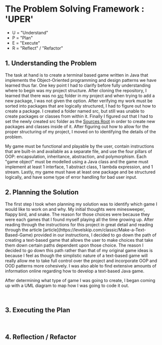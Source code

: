<h1>The Problem Solving Framework : 'UPER'</h1>

* U = "Understand"
* P = "Plan"
* E = "Execute"
* R = "Reflect" / "Refactor"

<h2>1. Understanding the Problem</h2>

<p>The task at hand is to create a terminal based game written in Java that implements the Object-Oriented programming
 and
 design patterns we have learned thus far. One key point I had to clarify before fully understanding where to begin
  was my project structure. After cloning the repository, I learned that there was no <ins>src</ins> folder in my
   project and when trying to add a new package, I was not given the option. After verifying my work must be sorted
    into packages that are logically structured, I had to figure out how to create a package. I created a folder
     named src, but still was unable to create packages or classes from within it. Finally I figured out that I had
      to set the newly created src folder as the <ins>Sources Root</ins> in order to create new packages and classes
       inside of it. After figuring out how to allow for the proper structuring of my project, I moved on to
        identifying the details of the problem.</p>
<p>My game must be functional and playable by the user, contain instructions that are built-in and available as a
 separate file, and use the four pillars of OOP: encapsulation, inheritance, abstraction, and polymorphism. Each
  "game object" must be modelled using a Java class and the game must implement at least 1 interface, 1 abstract
   class, 1 lambda expression, and 1 stream. Lastly, my game must have at least one package and be structured
    logically, and have some type of error handling for bad user input.</p>
    
<h2>
    2. Planning the Solution
</h2>
<p>The first step I took when planning my solution was to identify which game I would like to work on and why. My
 initial thoughts were minesweeper, flappy bird, and snake. The reason for those choices were because they were each
  games that I found myself playing all the time growing up. After reading through the instructions for this project
   in great detail and reading through the article [article](https://levelskip.com/classic/Make-a-Text-Based-Game) 
   provided in
    our instructions, I decided to go down the path of creating a text-based game that allows the user to make
     choices that take them down certain paths dependent upon those choice. The reason I decided to go down this
      path rather than that of my original game ideas is because I feel as though the simplistic nature of a
      text-based game will really allow me to take full control over the project and incorporate OOP and OOD patterns
       more cohesively. I was also able to find extensive amounts of information online regarding how to develop a
        text-based Java game.
       </p>
<p>After determining what type of game I was going to create, I began coming up with a UML diagram to map how I was
 going to code it out.</p>

<br>


<h2>
    3. Executing the Plan
</h2>


<br>


<h2>
    4. Reflection / Refactor
</h2>


